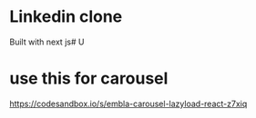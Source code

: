 # Linkedin clone

Built with next js# U


# use this for carousel

https://codesandbox.io/s/embla-carousel-lazyload-react-z7xiq